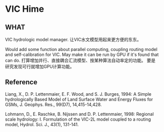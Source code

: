 # VIC Hime
## WHAT
VIC hydrologic model manager.
让VIC水文模型用起来更方便的东东。

Would add some function about parallel computing, coupling routing model and self-calibration for VIC.
May make it can be run by GPU if it's found that can do.
打算增加并行、直接耦合汇流模型、按某种算法自动率定的功能。
要是研究发现可行就增加GPU计算功能。

## Reference
Liang, X., D. P. Lettenmaier, E. F. Wood, and S. J. Burges, 1994: A Simple hydrologically Based Model of Land Surface Water and Energy Fluxes for GSMs, J. Geophys. Res., 99(D7), 14,415-14,428.

Lohmann, D., E. Raschke, B. Nijssen and D. P. Lettenmaier, 1998: Regional scale hydrology: I. Formulation of the VIC-2L model coupled to a routing model, Hydrol. Sci. J., 43(1), 131-141.

